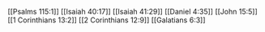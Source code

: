 [[Psalms 115:1]]
[[Isaiah 40:17]]
[[Isaiah 41:29]]
[[Daniel 4:35]]
[[John 15:5]]
[[1 Corinthians 13:2]]
[[2 Corinthians 12:9]]
[[Galatians 6:3]]
